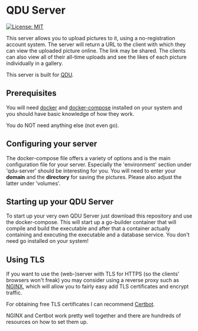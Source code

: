 # QDU Server

[![License: MIT](https://img.shields.io/badge/License-MIT-yellow.svg)](https://opensource.org/licenses/MIT)

This server allows you to upload pictures to it, using a no-registration account system. 
The server will return a URL to the client with which they can view the uploaded picture online. The link may be shared. 
The clients can also view all of their all-time uploads and see the likes of each picture individually in a gallery. 

This server is built for [QDU](https://github.com/4kills/QDU).

## Prerequisites

You will need [docker](https://www.docker.com/) and [docker-compose](https://docs.docker.com/compose/) installed on your system 
and you should have basic knowledge of how they work. 

You do NOT need anything else (not even go). 

## Configuring your server

The docker-compose file offers a variety of options and is the main configuration file for your server. 
Especially the 'environment' section under 'qdu-server' should be interesting for you.
You will need to enter your **domain** and the **directory** for saving the pictures. 
Please also adjust the latter under 'volumes'.

## Starting up your QDU Server

To start up your very own QDU Server just download this repository and use the docker-compose. 
This will start up a go-builder container that will compile and build the executable and after that a container actually containing and executing the executable
and a database service. 
You don't need go installed on your system!

## Using TLS

If you want to use the (web-)server with TLS for HTTPS (so the clients' browsers won't freak) you may consider using a reverse proxy such as [NGINX](https://www.nginx.com/), 
which will allow you to fairly easy add TLS certificates and encrypt traffic. 

For obtaining free TLS certificates I can recommend [Certbot](https://certbot.eff.org/). 

NGINX and Certbot work pretty well together and there are hundreds of resources on how to set them up. 
